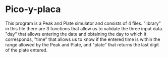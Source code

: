 # Pico-y-placa

This program is a Peak and Plate simulator and consists of 4 files.
"library" in this file there are 3 functions that allow us to validate the three input data. "day" that allows entering the date and obtaining the day to which it corresponds, "time" that allows us to know if the entered time is within the range allowed by the Peak and Plate, and "plate" that returns the last digit of the plate entered.
